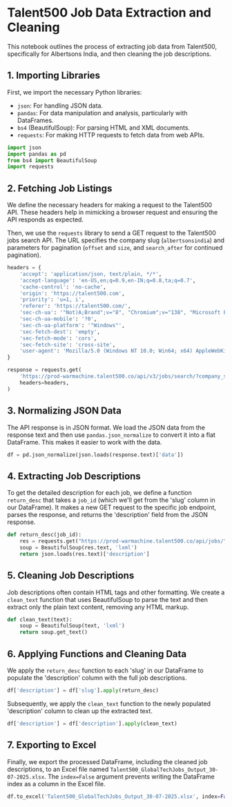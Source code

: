 # Talent500 Job Data Extraction and Cleaning

This notebook outlines the process of extracting job data from Talent500, specifically for Albertsons India, and then cleaning the job descriptions.

## 1. Importing Libraries

First, we import the necessary Python libraries:
- `json`: For handling JSON data.
- `pandas`: For data manipulation and analysis, particularly with DataFrames.
- `bs4` (BeautifulSoup): For parsing HTML and XML documents.
- `requests`: For making HTTP requests to fetch data from web APIs.

```python
import json
import pandas as pd
from bs4 import BeautifulSoup
import requests
```

## 2. Fetching Job Listings

We define the necessary headers for making a request to the Talent500 API. These headers help in mimicking a browser request and ensuring the API responds as expected.

Then, we use the `requests` library to send a GET request to the Talent500 jobs search API. The URL specifies the company slug (`albertsonsindia`) and parameters for pagination (`offset` and `size`, and `search_after` for continued pagination).

```python
headers = {
    'accept': 'application/json, text/plain, */*',
    'accept-language': 'en-US,en;q=0.9,en-IN;q=0.8,ta;q=0.7',
    'cache-control': 'no-cache',
    'origin': 'https://talent500.com',
    'priority': 'u=1, i',
    'referer': 'https://talent500.com/',
    'sec-ch-ua': '"Not)A;Brand";v="8", "Chromium";v="138", "Microsoft Edge";v="138"',
    'sec-ch-ua-mobile': '?0',
    'sec-ch-ua-platform': '"Windows"',
    'sec-fetch-dest': 'empty',
    'sec-fetch-mode': 'cors',
    'sec-fetch-site': 'cross-site',
    'user-agent': 'Mozilla/5.0 (Windows NT 10.0; Win64; x64) AppleWebKit/537.36 (KHTML, like Gecko) Chrome/138.0.0.0 Safari/537.36 Edg/138.0.0.0',
}

response = requests.get(
    'https://prod-warmachine.talent500.co/api/v3/jobs/search/?company_slug=albertsonsindia&offset=1000&size=1000&search_after=[0,28.779936,%2267a2f1e9-1dee-43d2-a5b2-567e9c96c269%22]',
    headers=headers,
)
```

## 3. Normalizing JSON Data

The API response is in JSON format. We load the JSON data from the response text and then use `pandas.json_normalize` to convert it into a flat DataFrame. This makes it easier to work with the data.

```python
df = pd.json_normalize(json.loads(response.text)['data'])
```

## 4. Extracting Job Descriptions

To get the detailed description for each job, we define a function `return_desc` that takes a `job_id` (which we'll get from the 'slug' column in our DataFrame). It makes a new GET request to the specific job endpoint, parses the response, and returns the 'description' field from the JSON response.

```python
def return_desc(job_id):
    res = requests.get("https://prod-warmachine.talent500.co/api/jobs/" + job_id)
    soup = BeautifulSoup(res.text, 'lxml')
    return json.loads(res.text)['description']
```

## 5. Cleaning Job Descriptions

Job descriptions often contain HTML tags and other formatting. We create a `clean_text` function that uses BeautifulSoup to parse the text and then extract only the plain text content, removing any HTML markup.

```python
def clean_text(text):
    soup = BeautifulSoup(text, 'lxml')
    return soup.get_text()
```

## 6. Applying Functions and Cleaning Data

We apply the `return_desc` function to each 'slug' in our DataFrame to populate the 'description' column with the full job descriptions.

```python
df['description'] = df['slug'].apply(return_desc)
```

Subsequently, we apply the `clean_text` function to the newly populated 'description' column to clean up the extracted text.

```python
df['description'] = df['description'].apply(clean_text)
```

## 7. Exporting to Excel

Finally, we export the processed DataFrame, including the cleaned job descriptions, to an Excel file named `Talent500_GlobalTechJobs_Output_30-07-2025.xlsx`. The `index=False` argument prevents writing the DataFrame index as a column in the Excel file.

```python
df.to_excel('Talent500_GlobalTechJobs_Output_30-07-2025.xlsx', index=False)
```